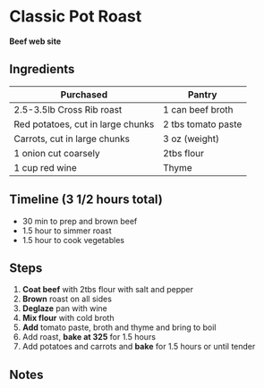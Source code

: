 
# Classic Pot Roast
**Beef web site**

## Ingredients

| Purchased                              | Pantry             |
| -------------------------------------- | ------------------ |
| 2.5-3.5lb Cross Rib roast              | 1 can beef broth   |
| Red potatoes, cut in large chunks      | 2 tbs tomato paste |
| Carrots, cut in large chunks           | 3 oz (weight)      |
| 1 onion cut coarsely                   | 2tbs flour         |
| 1 cup red wine                         | Thyme              |

## Timeline (3 1/2 hours total)
- 30 min to prep and brown beef
- 1.5 hour to simmer roast
- 1.5 hour to cook vegetables

## Steps
1. **Coat beef** with 2tbs flour with salt and pepper
2. **Brown** roast on all sides
3. **Deglaze** pan with wine
4. **Mix flour** with cold broth
5. **Add** tomato paste, broth and thyme  and bring to boil
6. Add roast, **bake at 325** for 1.5 hours
7. Add potatoes and carrots and **bake** for 1.5 hours or until tender



## Notes

